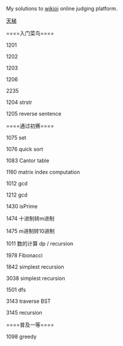 My solutions to [wikioi](http://wikioi.com/) online judging platform.

[天梯](http://wikioi.com/training/)

====入门菜鸟====

1201 

1202 

1203

1206

2235

1204 strstr

1205 reverse sentence

====通过初赛====

1075 set

1076 quick sort

1083 Cantor table

1160 matrix index computation

1012 gcd

1212 gcd

1430 isPrime

1474 十进制转m进制

1475 m进制转10进制

1011 数的计算 dp / recursion

1978 Fibonacci

1842 simplest recursion

3038 simplest recursion

1501 dfs

3143 traverse BST

3145 recursion

====普及一等====

1098 greedy